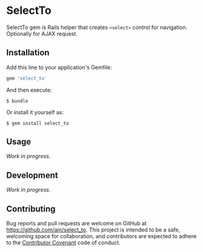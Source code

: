 # SelectTo

SelectTo gem is Rails helper that creates `<select>` control for navigation. Optionally for AJAX request.

## Installation

Add this line to your application's Gemfile:

```ruby
gem 'select_to'
```

And then execute:

    $ bundle

Or install it yourself as:

    $ gem install select_to

## Usage

_Work in progress_.

## Development

_Work in progress_.

## Contributing

Bug reports and pull requests are welcome on GitHub at https://github.com/ain/select_to. This project is intended to be a safe, welcoming space for collaboration, and contributors are expected to adhere to the [Contributor Covenant](contributor-covenant.org) code of conduct.
